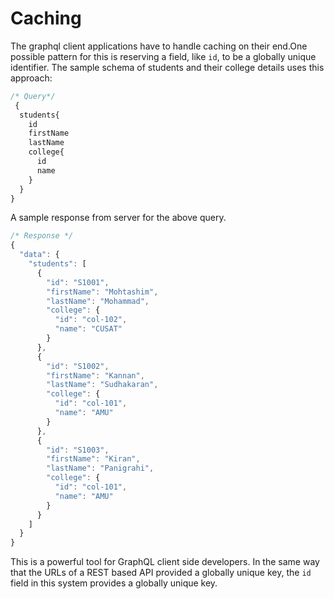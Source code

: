 # Caching

The graphql client applications have to handle caching on their end.One possible pattern for this is reserving a field, like `id`, to be a globally unique identifier. The sample schema of students and their college details  uses this approach:

```javascript
/* Query*/
 {
  students{
    id
    firstName
    lastName
    college{
      id
      name
    }
  }
}

```

A sample response from server for the above query.

```javascript
/* Response */
{
  "data": {
    "students": [
      {
        "id": "S1001",
        "firstName": "Mohtashim",
        "lastName": "Mohammad",
        "college": {
          "id": "col-102",
          "name": "CUSAT"
        }
      },
      {
        "id": "S1002",
        "firstName": "Kannan",
        "lastName": "Sudhakaran",
        "college": {
          "id": "col-101",
          "name": "AMU"
        }
      },
      {
        "id": "S1003",
        "firstName": "Kiran",
        "lastName": "Panigrahi",
        "college": {
          "id": "col-101",
          "name": "AMU"
        }
      }
    ]
  }
}


```

This is a powerful tool for  GraphQL client side developers. In the same way that the URLs of a REST based API provided a globally unique key, the `id` field in this system provides a globally unique key.